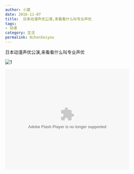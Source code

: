 ```yaml
---
author: 小莫
date: 2016-11-07
title:  日本动漫声优公演,来看看什么叫专业声优
tags: 
- 动漫
category: 生活
permalink: NihonSeiyou
---
```

日本动漫声优公演,来看看什么叫专业声优
<!-- more -->
![1](https://image.xiaomo.info/banner/fujisann.png)

<object classid="clsid:D27CDB6E-AE6D-11cf-96B8-444553540000" codebase="http://download.macromedia.com/pub/shockwave/cabs/flash/swflash.cab#version=7,0,19,0" width="400" height="325"><param name="movie" value="http://v.ifeng.com/include/exterior.swf?guid=01da2f75-03cd-4300-b7bc-08bbff884af5&pageurl=http://www.ifeng.com&fromweb=other&AutoPlay=false" /><param name="quality" value="high" /><param name="allowScriptAccess" value="always" /><embed src="http://v.ifeng.com/include/exterior.swf?guid=01da2f75-03cd-4300-b7bc-08bbff884af5&pageurl=http://www.ifeng.com&fromweb=other&AutoPlay=false" quality="high"  allowScriptAccess="always" pluginspage="http://www.macromedia.com/go/getflashplayer" type="application/x-shockwave-flash" width="400" height="325"></embed></object>